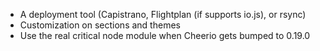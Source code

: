 * A deployment tool (Capistrano, Flightplan (if supports io.js), or rsync)
* Customization on sections and themes
* Use the real critical node module when Cheerio gets bumped to 0.19.0
